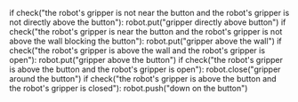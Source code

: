 

if check("the robot's gripper is not near the button and the robot's gripper is not directly above the button"):
    robot.put("gripper directly above button")
if check("the robot's gripper is near the button and the robot's gripper is not above the wall blocking the button"):
    robot.put("gripper above the wall")
if check("the robot's gripper is above the wall and the robot's gripper is open"):
    robot.put("gripper above the button")
if check("the robot's gripper is above the button and the robot's gripper is open"):
    robot.close("gripper around the button")
if check("the robot's gripper is above the button and the robot's gripper is closed"):
    robot.push("down on the button")